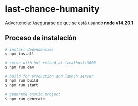 # last-chance-humanity

Advertencia: Asegurarse de que se está usando **node v14.20.1**

## Proceso de instalación

```bash
# install dependencies
$ npm install

# serve with hot reload at localhost:3000
$ npm run dev

# build for production and launch server
$ npm run build
$ npm run start

# generate static project
$ npm run generate
```